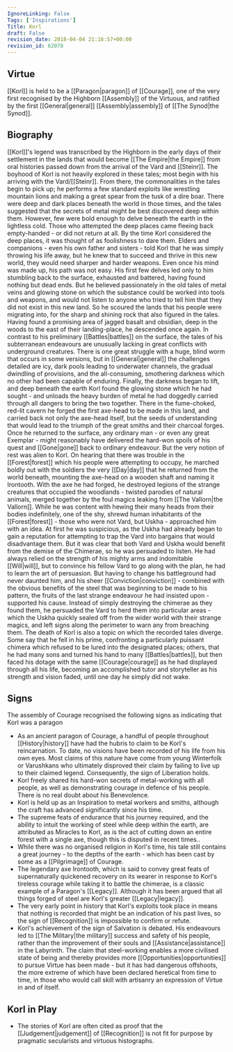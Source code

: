 ```yaml
---
IgnoreLinking: False
Tags: ['Inspirations']
Title: Korl
draft: False
revision_date: 2018-04-04 21:16:57+00:00
revision_id: 62078
---
```


## Virtue
[[Korl]] is held to be a [[Paragon|paragon]] of [[Courage]], one of the very first recognised by the Highborn [[Assembly]] of the Virtuous, and ratified by the first [[General|general]] [[Assembly|assembly]] of [[The Synod|the Synod]].
## Biography
[[Korl]]'s legend was transcribed by the Highborn in the early days of their settlement in the lands that would become [[The Empire|the Empire]] from oral histories passed down from the arrival of the Vard and [[Steinr]]. 
The boyhood of Korl is not heavily explored in these tales; most begin with his arriving with the Vard/[[Steinr]].
From there, the commonalities in the tales begin to pick up; he performs a few standard exploits like wrestling mountain lions and making a great spear from the tusk of a dire boar.
There were deep and dark places beneath the world in those times, and the tales suggested that the secrets of metal might be best discovered deep within them. However, few were bold enough to delve beneath the earth in the lightless cold. Those who attempted the deep places came fleeing back empty-handed - or did not return at all.
By the time Korl considered the deep places, it was thought of as foolishness to dare them. Elders and companions - even his own father and sisters - told Korl that he was simply throwing his life away, but he knew that to succeed and thrive in this new world, they would need sharper and harder weapons.
Even once his mind was made up, his path was not easy. His first few delves led only to him stumbling back to the surface, exhausted and battered, having found nothing but dead ends. But he believed passionately in the old tales of metal veins and glowing stone on which the substance could be worked into tools and weapons, and would not listen to anyone who tried to tell him that they did not exist in this new land.
So he scoured the lands that his people were migrating into, for the sharp and shining rock that also figured in the tales. Having found a promising area of jagged basalt and obsidian, deep in the woods to the east of their landing-place, he descended once again.
In contrast to his preliminary [[Battles|battles]] on the surface, the tales of his subterranean endeavours are unusually lacking in great conflicts with underground creatures. There is one great struggle with a huge, blind worm that occurs in some versions, but in [[General|general]] the challenges detailed are icy, dark pools leading to underwater channels, the gradual dwindling of provisions, and the all-consuming, smothering darkness which no other had been capable of enduring.
Finally, the darkness began to lift, and deep beneath the earth Korl found the glowing stone which he had sought - and unloads the heavy burden of metal he had doggedly carried through all dangers to bring the two together.
There in the fume-choked, red-lit cavern he forged the first axe-head to be made in this land, and carried back not only the axe-head itself, but the seeds of understanding that would lead to the triumph of the great smiths and their charcoal forges.
Once he returned to the surface, any ordinary man - or even any great Exemplar - might reasonably have delivered the hard-won spoils of his quest and [[Gone|gone]] back to ordinary endeavour. But the very notion of rest was alien to Korl. On hearing that there was trouble in the [[Forest|forest]] which his people were attempting to occupy, he marched boldly out with the soldiers the very [[Day|day]] that he returned from the world beneath, mounting the axe-head on a wooden shaft and naming it Irontooth.
With the axe he had forged, he destroyed legions of the strange creatures that occupied the woodlands - twisted parodies of natural animals, merged together by the foul magics leaking from [[The Vallorn|the Vallorn]].
While he was content with hewing their many heads from their bodies indefinitely, one of the shy, shrewd human inhabitants of the [[Forest|forest]] - those who were not Vard, but Uskha - approached him with an idea. At first he was suspicious, as the Uskha had already began to gain a reputation for attempting to trap the Vard into bargains that would disadvantage them. 
But it was clear that both Vard and Uskha would benefit from the demise of the Chimerae, so he was persuaded to listen.
He had always relied on the strength of his mighty arms and indomitable [[Will|will]], but to convince his fellow Vard to go along with the plan, he had to learn the art of persuasion. But having to change his battleground had never daunted him, and his sheer [[Conviction|conviction]] - combined with the obvious benefits of the steel that was beginning to be made to his pattern, the fruits of the last strange endeavour he had insisted upon - supported his cause.
Instead of simply destroying the chimerae as they found them, he persuaded the Vard to herd them into particular areas - which the Uskha quickly sealed off from the wider world with their strange magics, and left signs along the perimeter to warn any from breaching them.
The death of Korl is also a topic on which the recorded tales diverge. Some say that he fell in his prime, confronting a particularly puissant chimera which refused to be lured into the designated places; others, that he had many sons and turned his hand to many [[Battles|battles]], but then faced his dotage with the same [[Courage|courage]] as he had displayed through all his life, becoming an accomplished tutor and storyteller as his strength and vision faded, until one day he simply did not wake.
## Signs
The assembly of Courage recognised the following signs as indicating that Korl was a paragon
* As an ancient paragon of Courage, a handful of people throughout [[History|history]] have had the hubris to claim to be Korl's reincarnation. To date, no visions have been recorded of his life from his own eyes. Most claims of this nature have come from young Winterfolk or Varushkans who ultimately disproved their claim by failing to live up to their claimed legend. Consequently, the sign of Liberation holds.
* Korl freely shared his hard-won secrets of metal-working with all people, as well as demonstrating courage in defence of his people. There is no real doubt about his Benevolence.
* Korl is held up as an Inspiration to metal workers and smiths, although the craft has advanced significantly since his time.
* The supreme feats of endurance that his journey required, and the ability to intuit the working of steel while deep within the earth, are attributed as Miracles to Korl, as is the act of cutting down an entire forest with a single axe, though this is disputed in recent times..
* While there was no organised religion in Korl's time, his tale still contains a great journey - to the depths of the earth - which has been cast by some as a [[Pilgrimage]] of Courage.
* The legendary axe Irontooth, which is said to convey great feats of supernaturally quickened recovery on its wearer in response to Korl's tireless courage while taking it to battle the chimerae, is a classic example of a Paragon's [[Legacy]]. Although it has been argued that all things forged of steel are Korl's greater [[Legacy|legacy]].
* The very early point in history that Korl's exploits took place in means that nothing is recorded that might be an indication of his past lives, so the sign of [[Recognition]] is impossible to confirm or refute.
* Korl's achievement of the sign of Salvation is debated. His endeavours led to [[The Military|the military]] success and safety of his people, rather than the improvement of their souls and [[Assistance|assistance]] in the Labyrinth. The claim that steel-working enables a more civilised state of being and thereby provides more [[Opportunities|opportunities]] to pursue Virtue has been made - but it has had dangerous offshoots, the more extreme of which have been declared heretical from time to time, in those who would call skill with artisanry an expression of Virtue in and of itself.
## Korl in Play
*  The stories of Korl are often cited as proof that the [[Judgement|judgement]] of [[Recognition]] is not fit for purpose by pragmatic secularists and virtuous histographs.